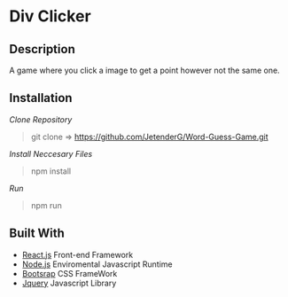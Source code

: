 Div Clicker
=====

Description
----
A game where you click a image to get a point however not the same one. 


Installation
----
*Clone Repository*

> git clone => https://github.com/JetenderG/Word-Guess-Game.git

*Install Neccesary Files*
>npm install

*Run*
>npm run


Built With
---

- [React.js](https://reactjs.org/) Front-end Framework
- [Node.js](https://nodejs.org/en/) Enviromental Javascript Runtime
- [Bootsrap](https://getbootstrap.com/) CSS FrameWork
- [Jquery](https://jquery.com/) Javascript Library


    